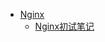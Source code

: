 * <i class="profile-icon iconfont icon-note"></i>[Nginx](nginx/guide.md)
  * <i class="profile-icon iconfont icon-note"></i>[Nginx初试笔记](nginx/nginx/note.md)